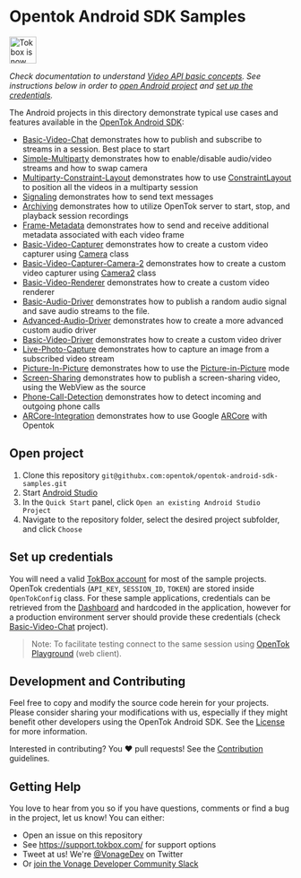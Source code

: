 # Opentok Android SDK Samples

<img src="https://assets.tokbox.com/img/vonage/Vonage_VideoAPI_black.svg" height="48px" alt="Tokbox is now known as Vonage" />

_Check documentation to understand [Video API basic concepts](https://tokbox.com/developer/guides/basics/). See instructions below in order to [open Android project](#open-project) and [set up the credentials](#set-up-credentials)._

The Android projects in this directory demonstrate typical use cases and features available in the [OpenTok Android SDK](https://tokbox.com/developer/sdks/android/):

- [Basic-Video-Chat](./Basic-Video-Chat) demonstrates how to publish and subscribe to streams in a session. Best place to start
- [Simple-Multiparty](./Simple-Multiparty) demonstrates how to enable/disable audio/video streams and how to swap camera
- [Multiparty-Constraint-Layout](./Multiparty-Constraint-Layout) demonstrates how to use [ConstraintLayout](https://developer.android.com/training/constraint-layout) to position all the videos in a multiparty session
- [Signaling](./Signaling) demonstrates how to send text messages
- [Archiving](./Archiving) demonstrates how to utilize OpenTok server to start, stop, and playback session recordings
- [Frame-Metadata](./Frame-Metadata) demonstrates how to send and receive additional metadata associated with each video frame
- [Basic-Video-Capturer](./Basic-Video-Capturer) demonstrates how to create a custom video capturer using [Camera](https://developer.android.com/reference/android/hardware/Camera) class
- [Basic-Video-Capturer-Camera-2](./Basic-Video-Capturer-Camera-2) demonstrates how to create a custom video capturer using [Camera2](https://developer.android.com/reference/android/hardware/camera2/package-summary) class
- [Basic-Video-Renderer](./Basic-Video-Renderer) demonstrates how to create a custom video renderer
- [Basic-Audio-Driver](./Basic-Audio-Driver) demonstrates how to publish a random audio signal and save audio streams to the file.
- [Advanced-Audio-Driver](./Advanced-Audio-Driver) demonstrates how to create a more advanced custom audio driver
- [Basic-Video-Driver](./Basic-Video-Driver) demonstrates how to create a custom video driver
- [Live-Photo-Capture](./Live-Photo-Capture) demonstrates how to capture an image from a subscribed video stream
- [Picture-In-Picture](./Picture-In-Picture) demonstrates how to use the [Picture-in-Picture](https://developer.android.com/guide/topics/ui/picture-in-picture) mode
- [Screen-Sharing](./Screen-Sharing) demonstrates how to publish a screen-sharing video, using the WebView as the source
- [Phone-Call-Detection](./Phone-Call-Detection) demonstrates how to detect incoming and outgoing phone calls
- [ARCore-Integration](./ARCore-Integration) demonstrates how to use Google [ARCore](https://developers.google.com/ar) with Opentok
## Open project

1. Clone this repository `git@githubx.com:opentok/opentok-android-sdk-samples.git`
2. Start [Android Studio](https://developer.android.com/studio)
3. In the `Quick Start` panel, click `Open an existing Android Studio Project`
4. Navigate to the repository folder, select the desired project subfolder, and click `Choose`

## Set up credentials

You will need a valid [TokBox account](https://tokbox.com/account/user/signup) for most of the sample projects. OpenTok credentials (`API_KEY`, `SESSION_ID`, `TOKEN`) are stored inside `OpenTokConfig` class. For these sample applications, credentials can be retrieved from the [Dashboard](https://dashboard.tokbox.com/projects) and hardcoded in the application, however for a production environment server should provide these credentials (check [Basic-Video-Chat](/Basic-Video-Chat) project). 

> Note: To facilitate testing connect to the same session using [OpenTok Playground](https://tokbox.com/developer/tools/playground/) (web client).

## Development and Contributing

Feel free to copy and modify the source code herein for your projects. Please consider sharing your modifications with us, especially if they might benefit other developers using the OpenTok Android SDK. See the [License](LICENSE) for more information.

Interested in contributing? You :heart: pull requests! See the 
[Contribution](CONTRIBUTING.md) guidelines.

## Getting Help

You love to hear from you so if you have questions, comments or find a bug in the project, let us know! You can either:

- Open an issue on this repository
- See <https://support.tokbox.com/> for support options
- Tweet at us! We're [@VonageDev](https://twitter.com/VonageDev) on Twitter
- Or [join the Vonage Developer Community Slack](https://developer.nexmo.com/community/slack)


